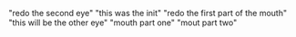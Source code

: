 "redo the second eye"
"this was the init"
"redo the first part of the mouth"
"this will be the other eye"
"mouth part one"
"mout part two"
